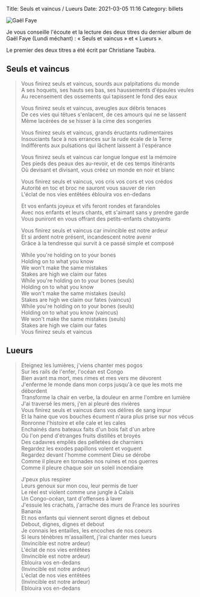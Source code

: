 Title: Seuls et vaincus / Lueurs
Date: 2021-03-05 11:16
Category: billets

![Gaël Faye]({static}/images/seuls-vaincus/faye.jpg#mid "Gaël Faye")

Je vous conseille l'écoute et la lecture des deux titres du dernier album de Gaël Faye (Lundi méchant) : « Seuls et vaincus » et « Lueurs ».

Le premier des deux titres a été écrit par Christiane Taubira.

## Seuls et vaincus

> Vous finirez seuls et vaincus, sourds aux palpitations du monde  
> A ses hoquets, ses hauts ses bas, ses haussements d'épaules veules  
> Au recensement des ossements qui tapissent le fond des eaux  
>   
> Vous finirez seuls et vaincus, aveugles aux débris tenaces  
> De ces vies qui têtues s'enlacent, de ces amours qui ne se lassent  
> Même lacérées de se hisser à la cime des songeries  
>
> Vous finirez seuls et vaincus, grands éructants rudimentaires   
> Insouciants face à nos errances sur la rude écale de la Terre  
> Indifférents aux pulsations qui lâchent laissent à l'espérance  
>
> Vous finirez seuls et vaincus car longue longue est la mémoire  
> Des pieds des peaux des au-revoir, et de ces temps itinérants  
> Où devisant et divisant, vous créez un monde en noir et blanc  
>
> Vous finirez seuls et vaincus, vos cris vos cors et vos crédos  
> Autorité en toc et broc ne sauront vous sauver de rien  
> L'éclat de nos vies entêtées éblouira vos en-dedans   
>
> Et vos enfants joyeux et vifs feront rondes et farandoles  
> Avec nos enfants et leurs chants, ett s'aimant sans y prendre garde  
> Vous puniront en vous offrant des petits-enfants chatoyants  
>
> Vous finirez seuls et vaincus car invincible est notre ardeur  
> Et si ardent notre présent, incandescent notre avenir  
> Grâce à la tendresse qui survit à ce passé simple et composé  
>
> While you're holding on to your bones  
> Holding on to what you know  
> We won't make the same mistakes  
> Stakes are high we claim our fates  
> While you're holding on to your bones (seuls)  
> Holding on to what you know  
> We won't make the same mistakes (seuls)  
> Stakes are high we claim our fates (vaincus)  
> While you're holding on to your bones (seuls)   
> Holding on to what you know (vaincus)  
> We won't make the same mistakes (seuls)  
> Stakes are high we claim our fates  
> Vous finirez seuls et vaincus  

## Lueurs

> Eteignez les lumières, j'viens chanter mes pogos  
> Sur les rails de l'enfer, l'océan est Congo  
> Bien avant ma mort, mes rimes et mes vers me dévorent  
> J'enferme le monde dans mon corps jusqu'à ce que les mots me débordent  
> Transforme la chair en verbe, la douleur en arme l'ombre en lumière  
> J'ai traversé les mers, j'en ai pleuré des rivières  
> Vous finirez seuls et vaincus dans vos délires de sang impur  
> Et la haine que vos bouches écument n'aura plus prise sur nos vécus  
> Ronronne l'histoire et elle cale et les cales  
> Enchainés dans bateaux faits d'un bois fait d'un arbre  
> Où l'on pend d'étranges fruits distillés et broyés  
> Des cadavres empilés des pelletées de charniers  
> Regardez les exodes papillons volent et voguent  
> Regardez devant l'homme comment Dieu se dérobe  
> Comme il pleure en tornades nos ruines et nos guerres  
> Comme il pleure chaque soir un soleil incendiaire  
>
> J'peux plus respirer  
> Leurs genoux sur mon cou, leur permis de tuer   
> Le réel est violent comme une jungle à Calais  
> Un Congo-océan, tant d'offenses à laver  
> J'essuie les crachats, j'arrache des murs de France les sourires Banania  
> Et nos enfants qui viennent seront dignes et debout  
> Debout, dignes, dignes et debout  
> Je connais les entailles, les encoches de nos coeurs  
> Si leurs ténèbres m'assaillent, j'irai chanter mes lueurs  
> (Invincible est notre ardeur)   
> L'éclat de nos vies entêtées  
> (Invincible est notre ardeur)  
> Eblouira vos en-dedans   
> (Invincible est notre ardeur)  
> L'éclat de nos vies entêtées  
> (Invincible est notre ardeur)  
> Eblouira vos en-dedans

